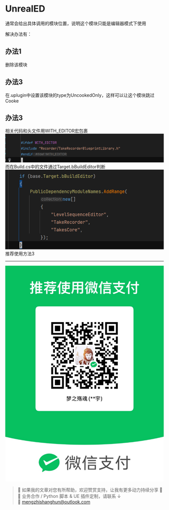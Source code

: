 # UnrealED
通常会给出具体调用的模块位置，说明这个模块只能是编辑器模式下使用

解决办法有：
## 办法1
删除该模块

## 办法3
在.uplugin中设置该模块的type为UncookedOnly，这样可以让这个模块跳过Cooke

## 办法3
相关代码和头文件用WITH_EDITOR宏包裹
![](https://raw.githubusercontent.com/mengzhishanghun/mengzhishanghun/main/Blog/Assets/%E5%9B%BE%E7%89%87/Pasted%20image%2020240605140940.png)
而在Build.cs中的文件通过Target.bBuildEditor判断
![](https://raw.githubusercontent.com/mengzhishanghun/mengzhishanghun/main/Blog/Assets/%E5%9B%BE%E7%89%87/Pasted%20image%2020240605141009.png)
推荐使用方法3

---

![微信支付](https://raw.githubusercontent.com/mengzhishanghun/mengzhishanghun/main/PayCodes/WeChatPay.jpg)

> 📢 如果我的文章对您有所帮助，欢迎赞赏支持，让我有更多动力持续分享 🙏  
> 💼 业务合作 / Python 脚本 & UE 插件定制，请联系 ↓  
> 📧 [mengzhishanghun@outlook.com](mengzhishanghun@outlook.com)